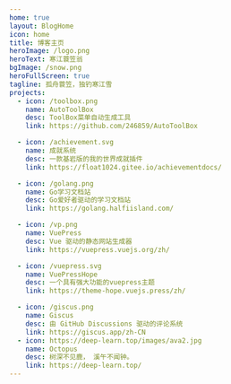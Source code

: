 ```yaml
---
home: true
layout: BlogHome
icon: home
title: 博客主页
heroImage: /logo.png
heroText: 寒江蓑笠翁
bgImage: /snow.png
heroFullScreen: true
tagline: 孤舟蓑笠，独钓寒江雪
projects:
  - icon: /toolbox.png
    name: AutoToolBox
    desc: ToolBox菜单自动生成工具
    link: https://github.com/246859/AutoToolBox

  - icon: /achievement.svg
    name: 成就系统
    desc: 一款基岩版的我的世界成就插件
    link: https://float1024.gitee.io/achievementdocs/

  - icon: /golang.png
    name: Go学习文档站
    desc: Go爱好者驱动的学习文档站
    link: https://golang.halfiisland.com/

  - icon: /vp.png
    name: VuePress
    desc: Vue 驱动的静态网站生成器
    link: https://vuepress.vuejs.org/zh/

  - icon: /vuepress.svg
    name: VuePressHope
    desc: 一个具有强大功能的vuepress主题
    link: https://theme-hope.vuejs.press/zh/

  - icon: /giscus.png
    name: Giscus
    desc: 由 GitHub Discussions 驱动的评论系统
    link: https://giscus.app/zh-CN
  - icon: https://deep-learn.top/images/ava2.jpg
    name: Octopus
    desc: 树深不见鹿， 溪午不闻钟。
    link: https://deep-learn.top/
---
```

